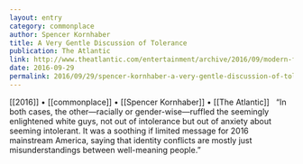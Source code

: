```yaml
---
layout: entry
category: commonplace
author: Spencer Kornhaber
title: A Very Gentle Discussion of Tolerance
publication: The Atlantic
link: http://www.theatlantic.com/entertainment/archive/2016/09/modern-family-a-stereotypical-day-transgender-child-actor-jackson-millarker/502196/
date: 2016-09-29
permalink: 2016/09/29/spencer-kornhaber-a-very-gentle-discussion-of-tolerance
---
```


[[2016]] • [[commonplace]] • [[Spencer Kornhaber]] • [[The Atlantic]]
 
“In both cases, the other—racially or gender-wise—ruffled the seemingly enlightened white guys, not out of intolerance but out of anxiety about seeming intolerant. It was a soothing if limited message for 2016 mainstream America, saying that identity conflicts are mostly just misunderstandings between well-meaning people.”
